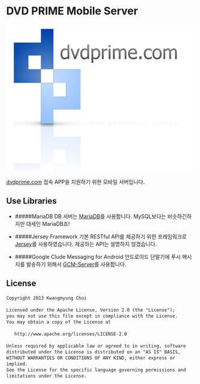 DVD PRIME Mobile Server
============

![Logo](gitsite/static/dp-logo.png)

[dvdprime.com][1] 접속 APP을 지원하기 위한 모바일 서버입니다.

Use Libraries
--------

* #####MariaDB
DB 서버는 [MariaDB][2]를 사용합니다.
MySQL보다는 비슷하긴하지만 대세인 MariaDB죠!

* #####Jersey Framework
기본 RESTful API를 제공하기 위한 프레임워크로 [Jersey][3]를 사용하였습니다.
제공하는 API는 설명하지 않겠습니다. 

* #####Google Clude Messaging for Android
안드로이드 단말기에 푸시 메시지를 발송하기 위해서 [GCM-Server][4]를 사용합니다.

License
-------

    Copyright 2013 Kwangmyung Choi

    Licensed under the Apache License, Version 2.0 (the "License");
    you may not use this file except in compliance with the License.
    You may obtain a copy of the License at

       http://www.apache.org/licenses/LICENSE-2.0

    Unless required by applicable law or agreed to in writing, software
    distributed under the License is distributed on an "AS IS" BASIS,
    WITHOUT WARRANTIES OR CONDITIONS OF ANY KIND, either express or implied.
    See the License for the specific language governing permissions and
    limitations under the License.



 [1]: http://www.dvdprime.com
 [2]: https://mariadb.org/
 [3]: https://jersey.java.net/
 [4]: http://developer.android.com/google/gcm/server.html
